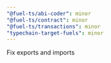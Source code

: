 ```yaml
---
"@fuel-ts/abi-coder": minor
"@fuel-ts/contract": minor
"@fuel-ts/transactions": minor
"typechain-target-fuels": minor
---
```


Fix exports and imports
